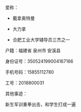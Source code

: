 爱称：
- 戴拿奥特曼 

- 大力拿

- 合肥工业大学辅导员三杰之一

户籍：福建省 泉州市 安溪县

身份证号：350524199004167166

手机号码：15855112780

工号：2018800031

其他事迹：

新生军训重拳出击，和学生打成一遍
